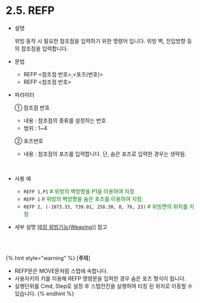 ﻿# 2.5. REFP

- 설명 
    
    위빙 동작 시 필요한 참조점을 입력하기 위한 명령어 입니다. 위빙 벽, 진입방향 등의 참조점을 입력합니다.

- 문법
  
    - REFP <참조점 번호>,<포즈(번호)>
    - REFP <참조점 번호>

- 파라미터
  
   ① 참조점 번호
     - 내용 : 참조점의 종류를 설정하는 번호
     - 범위 : 1~4
   
   ② 포즈번호
     - 내용 : 참조점의 포즈를 입력합니다. 단, 숨은 포즈로 입력한 경우는 생략됨.
 
</br>  

- 사용 예
  
   - ```REFP 1,P1```  <span style="color: green"># 위빙의 벽방향을 P1을 이용하여 지정</span>
   - ```REFP 1```    <span style="color: green"># 위빙의 벽방향을 숨은 포즈를 이용하여 지정</span>
   - ```REFP 2, (-1073.33, 739.01, 258.30, 0, 76, 23)```   <span style="color: green"># 위빙면의 위치를 지정</span>



- 세부 설명
  [[6장 위빙기능(Weaving)]](../6_Weaving_function/README.md) 참고



</br>
</br>

{% hint style="warning" %}
[**주의**]
 -	REFP문은 MOVE문처럼 스텝에 속합니다.
 - 사용자키의 <REFP>키를 이용해 REFP 명령문을 입력한 경우 숨은 포즈 형식이 됩니다.
 - 실행단위를 Cmd, Step로 설정 후 스텝전진을 실행하여 티칭 된 위치로 이동할 수 있습니다.
{% endhint %}